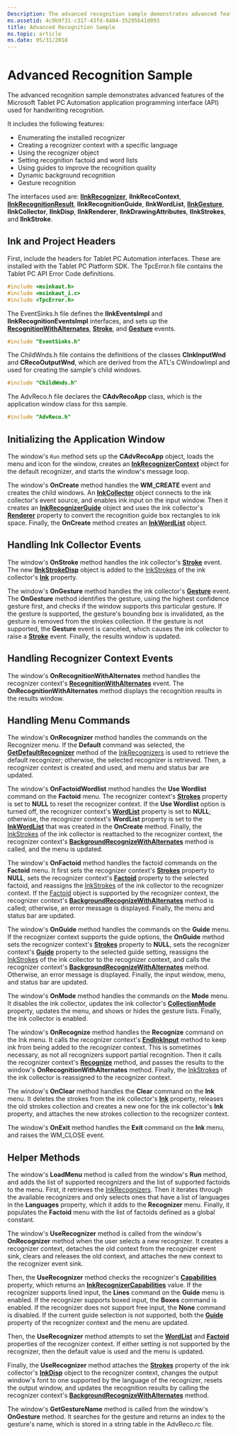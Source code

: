 ```yaml
---
Description: The advanced recognition sample demonstrates advanced features of the Microsoft Tablet PC Automation application programming interface (API) used for handwriting recognition.
ms.assetid: 4c9b9f31-c317-43fd-8404-35295b41d093
title: Advanced Recognition Sample
ms.topic: article
ms.date: 05/31/2018
---
```


# Advanced Recognition Sample

The advanced recognition sample demonstrates advanced features of the Microsoft Tablet PC Automation application programming interface (API) used for handwriting recognition.

It includes the following features:

-   Enumerating the installed recognizer
-   Creating a recognizer context with a specific language
-   Using the recognizer object
-   Setting recognition factoid and word lists
-   Using guides to improve the recognition quality
-   Dynamic background recognition
-   Gesture recognition

The interfaces used are: [**IInkRecognizer**](/windows/desktop/api/msinkaut/nn-msinkaut-iinkrecognizer), **IInkRecoContext**, [**IInkRecognitionResult**](/windows/desktop/api/msinkaut/nn-msinkaut-iinkrecognitionresult), **IInkRecognitionGuide**, **IInkWordList**, [**IInkGesture**](/windows/desktop/api/msinkaut/nn-msinkaut-iinkgesture), **IInkCollector**, **IInkDisp**, **IInkRenderer**, **IInkDrawingAttributes**, **IInkStrokes**, and **IInkStroke**.

## Ink and Project Headers

First, include the headers for Tablet PC Automation interfaces. These are installed with the Tablet PC Platform SDK. The TpcError.h file contains the Tablet PC API Error Code definitions.


```C++
#include <msinkaut.h>
#include <msinkaut_i.c>
#include <TpcError.h>
```



The EventSinks.h file defines the **IInkEventsImpl** and **IInkRecognitionEventsImpl** interfaces, and sets up the [**RecognitionWithAlternates**](inkrecognizercontext-recognitionwithalternates.md), [**Stroke**](inkcollector-stroke.md), and [**Gesture**](inkcollector-gesture.md) events.


```C++
#include "EventSinks.h"
```



The ChildWnds.h file contains the definitions of the classes **CInkInputWnd** and **CRecoOutputWnd**, which are derived from the ATL's CWindowImpl and used for creating the sample's child windows.


```C++
#include "ChildWnds.h"
```



The AdvReco.h file declares the **CAdvRecoApp** class, which is the application window class for this sample.


```C++
#include "AdvReco.h"
```



## Initializing the Application Window

The window's `Run` method sets up the **CAdvRecoApp** object, loads the menu and icon for the window, creates an [**InkRecognizerContext**](inkrecognizercontext-class.md) object for the default recognizer, and starts the window's message loop.

The window's **OnCreate** method handles the **WM\_CREATE** event and creates the child windows. An [**InkCollector**](inkcollector-class.md) object connects to the ink collector's event source, and enables ink input on the input window. Then it creates an [**InkRecognizerGuide**](inkrecognizerguide-class.md) object and uses the ink collector's [**Renderer**](/windows/desktop/api/msinkaut/nf-msinkaut-iinkcollector-get_renderer) property to convert the recognition guide box rectangles to ink space. Finally, the **OnCreate** method creates an [**InkWordList**](inkwordlist-class.md) object.

## Handling Ink Collector Events

The window's **OnStroke** method handles the ink collector's [**Stroke**](inkcollector-stroke.md) event. The new [**IInkStrokeDisp**](/windows/desktop/api/msinkaut/nn-msinkaut-iinkstrokedisp) object is added to the [InkStrokes](https://msdn.microsoft.com/en-us/library/ms703293(v=VS.85).aspx) of the ink collector's [**Ink**](/windows/desktop/api/msinkaut/nf-msinkaut-iinkcollector-get_ink) property.

The window's **OnGesture** method handles the ink collector's [**Gesture**](inkcollector-gesture.md) event. The **OnGesture** method identifies the gesture, using the highest confidence gesture first, and checks if the window supports this particular gesture. If the gesture is supported, the gesture's bounding box is invalidated, as the gesture is removed from the strokes collection. If the gesture is not supported, the **Gesture** event is canceled, which causes the ink collector to raise a [**Stroke**](inkcollector-stroke.md) event. Finally, the results window is updated.

## Handling Recognizer Context Events

The window's **OnRecognitionWithAlternates** method handles the recognizer context's [**RecognitionWithAlternates**](inkrecognizercontext-recognitionwithalternates.md) event. The **OnRecognitionWithAlternates** method displays the recognition results in the results window.

## Handling Menu Commands

The window's **OnRecognizer** method handles the commands on the Recognizer menu. If the **Default** command was selected, the [**GetDefaultRecognizer**](/windows/desktop/api/msinkaut/nf-msinkaut-iinkrecognizers-getdefaultrecognizer) method of the [InkRecognizers](https://msdn.microsoft.com/en-us/library/ms702438(v=VS.85).aspx) is used to retrieve the default recognizer; otherwise, the selected recognizer is retrieved. Then, a recognizer context is created and used, and menu and status bar are updated.

The window's **OnFactoidWordlist** method handles the **Use Wordlist** command on the **Factoid** menu. The recognizer context's [**Strokes**](/windows/desktop/api/msinkaut15/nf-msinkaut15-iinkdivisionresult-get_strokes) property is set to **NULL** to reset the recognizer context. If the **Use Wordlist** option is turned off, the recognizer context's [**WordList**](/windows/desktop/api/msinkaut/nf-msinkaut-iinkrecognizercontext-get_wordlist) property is set to **NULL**; otherwise, the recognizer context's **WordList** property is set to the [**InkWordList**](inkwordlist-class.md) that was created in the **OnCreate** method. Finally, the [InkStrokes](https://msdn.microsoft.com/en-us/library/ms703293(v=VS.85).aspx) of the ink collector is reattached to the recognizer context, the recognizer context's [**BackgroundRecognizeWithAlternates**](/windows/desktop/api/msinkaut/nf-msinkaut-iinkrecognizercontext-backgroundrecognizewithalternates) method is called, and the menu is updated.

The window's **OnFactoid** method handles the factoid commands on the **Factoid** menu. It first sets the recognizer context's [**Strokes**](/windows/desktop/api/msinkaut15/nf-msinkaut15-iinkdivisionresult-get_strokes) property to **NULL**, sets the recognizer context's [**Factoid**](/windows/desktop/api/msinkaut/nf-msinkaut-iinkrecognizercontext-get_factoid) property to the selected factoid, and reassigns the [InkStrokes](https://msdn.microsoft.com/en-us/library/ms703293(v=VS.85).aspx) of the ink collector to the recognizer context. If the [Factoid](factoid-constants.md) object is supported by the recognizer context, the recognizer context's [**BackgroundRecognizeWithAlternates**](/windows/desktop/api/msinkaut/nf-msinkaut-iinkrecognizercontext-backgroundrecognizewithalternates) method is called; otherwise, an error message is displayed. Finally, the menu and status bar are updated.

The window's **OnGuide** method handles the commands on the **Guide** menu. If the recognizer context supports the guide options, the **OnGuide** method sets the recognizer context's [**Strokes**](/windows/desktop/api/msinkaut15/nf-msinkaut15-iinkdivisionresult-get_strokes) property to **NULL**, sets the recognizer context's [**Guide**](/windows/desktop/api/msinkaut/nf-msinkaut-iinkrecognizercontext-get_guide) property to the selected guide setting, reassigns the [InkStrokes](https://msdn.microsoft.com/en-us/library/ms703293(v=VS.85).aspx) of the ink collector to the recognizer context, and calls the recognizer context's [**BackgroundRecognizeWithAlternates**](/windows/desktop/api/msinkaut/nf-msinkaut-iinkrecognizercontext-backgroundrecognizewithalternates) method. Otherwise, an error message is displayed. Finally, the input window, menu, and status bar are updated.

The window's **OnMode** method handles the commands on the **Mode** menu. It disables the ink collector, updates the ink collector's [**CollectionMode**](/windows/desktop/api/msinkaut/nf-msinkaut-iinkcollector-get_collectionmode) property, updates the menu, and shows or hides the gesture lists. Finally, the ink collector is enabled.

The window's **OnRecognize** method handles the **Recognize** command on the Ink menu. It calls the recognizer context's [**EndInkInput**](/windows/desktop/api/msinkaut/nf-msinkaut-iinkrecognizercontext-endinkinput) method to keep ink from being added to the recognizer context. This is sometimes necessary, as not all recognizers support partial recognition. Then it calls the recognizer context's [**Recognize**](/windows/desktop/api/msinkaut/nf-msinkaut-iinkrecognizercontext-recognize) method, and passes the results to the window's **OnRecognitionWithAlternates** method. Finally, the [InkStrokes](https://msdn.microsoft.com/en-us/library/ms703293(v=VS.85).aspx) of the ink collector is reassigned to the recognizer context.

The window's **OnClear** method handles the **Clear** command on the **Ink** menu. It deletes the strokes from the ink collector's [**Ink**](/windows/desktop/api/msinkaut/nf-msinkaut-iinkcollector-get_ink) property, releases the old strokes collection and creates a new one for the ink collector's **Ink** property, and attaches the new strokes collection to the recognizer context.

The window's **OnExit** method handles the **Exit** command on the **Ink** menu, and raises the WM\_CLOSE event.

## Helper Methods

The window's **LoadMenu** method is called from the window's **Run** method, and adds the list of supported recognizers and the list of supported factoids to the menu. First, it retrieves the [InkRecognizers](https://msdn.microsoft.com/en-us/library/ms702438(v=VS.85).aspx). Then it iterates through the available recognizers and only selects ones that have a list of languages in the **Languages** property, which it adds to the **Recognizer** menu. Finally, it populates the **Factoid** menu with the list of factoids defined as a global constant.

The window's **UseRecognizer** method is called from the window's **OnRecognizer** method when the user selects a new recognizer. It creates a recognizer context, detaches the old context from the recognizer event sink, clears and releases the old context, and attaches the new context to the recognizer event sink.

Then, the **UseRecognizer** method checks the recognizer's [**Capabilities**](/windows/desktop/api/msinkaut/nf-msinkaut-iinkrecognizer-get_capabilities) property, which returns an [**InkRecognizerCapabilities**](/windows/desktop/api/msinkaut/ne-msinkaut-inkrecognizercapabilities) value. If the recognizer supports lined input, the **Lines** command on the **Guide** menu is enabled. If the recognizer supports boxed input, the **Boxes** command is enabled. If the recognizer does not support free input, the **None** command is disabled. If the current guide selection is not supported, both the [**Guide**](/windows/desktop/api/msinkaut/nf-msinkaut-iinkrecognizercontext-get_guide) property of the recognizer context and the menu are updated.

Then, the **UseRecognizer** method attempts to set the [**WordList**](/windows/desktop/api/msinkaut/nf-msinkaut-iinkrecognizercontext-get_wordlist) and [**Factoid**](/windows/desktop/api/msinkaut/nf-msinkaut-iinkrecognizercontext-get_factoid) properties of the recognizer context. If either setting is not supported by the recognizer, then the default value is used and the menu is updated.

Finally, the **UseRecognizer** method attaches the [**Strokes**](/windows/desktop/api/msinkaut15/nf-msinkaut15-iinkdivisionresult-get_strokes) property of the ink collector's [**InkDisp**](inkdisp-class.md) object to the recognizer context, changes the output window's font to one supported by the language of the recognizer, resets the output window, and updates the recognition results by calling the recognizer context's [**BackgroundRecognizeWithAlternates**](/windows/desktop/api/msinkaut/nf-msinkaut-iinkrecognizercontext-backgroundrecognizewithalternates) method.

The window's **GetGestureName** method is called from the window's **OnGesture** method. It searches for the gesture and returns an index to the gesture's name, which is stored in a string table in the AdvReco.rc file.

 

 



